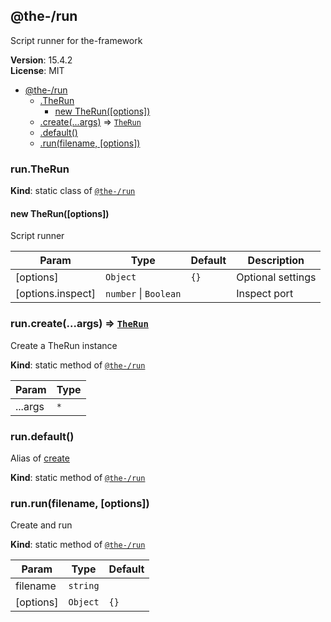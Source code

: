 <!--- Code generated by @the-/script-doc. DO NOT EDIT. -->

<a name="module_@the-/run"></a>

## @the-/run
Script runner for the-framework

**Version**: 15.4.2  
**License**: MIT  

* [@the-/run](#module_@the-/run)
    * [.TheRun](#module_@the-/run.TheRun)
        * [new TheRun([options])](#new_module_@the-/run.TheRun_new)
    * [.create(...args)](#module_@the-/run.create) ⇒ [<code>TheRun</code>](#module_@the-/run.TheRun)
    * [.default()](#module_@the-/run.default)
    * [.run(filename, [options])](#module_@the-/run.run)

<a name="module_@the-/run.TheRun"></a>

### run.TheRun
**Kind**: static class of [<code>@the-/run</code>](#module_@the-/run)  
<a name="new_module_@the-/run.TheRun_new"></a>

#### new TheRun([options])
Script runner


| Param | Type | Default | Description |
| --- | --- | --- | --- |
| [options] | <code>Object</code> | <code>{}</code> | Optional settings |
| [options.inspect] | <code>number</code> \| <code>Boolean</code> |  | Inspect port |

<a name="module_@the-/run.create"></a>

### run.create(...args) ⇒ [<code>TheRun</code>](#module_@the-/run.TheRun)
Create a TheRun instance

**Kind**: static method of [<code>@the-/run</code>](#module_@the-/run)  

| Param | Type |
| --- | --- |
| ...args | <code>\*</code> | 

<a name="module_@the-/run.default"></a>

### run.default()
Alias of [create](#module_@the-/run.create)

**Kind**: static method of [<code>@the-/run</code>](#module_@the-/run)  
<a name="module_@the-/run.run"></a>

### run.run(filename, [options])
Create and run

**Kind**: static method of [<code>@the-/run</code>](#module_@the-/run)  

| Param | Type | Default |
| --- | --- | --- |
| filename | <code>string</code> |  | 
| [options] | <code>Object</code> | <code>{}</code> |
